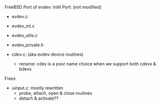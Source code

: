 FreeBSD Port of evdev:
Initil Port: (not modified)
- evdev.c:
- evdev_mt.c
- evdev_utils.c
- evdev_private.h

- cdev.c: (aka evdev device routines)
	- rename: cdev is a poor name choice when we support both cdevs & bdevs

Fixes:
- uinput.c: mostly rewritten
	- probe, attach, open & close routines
	- detach & activate??

